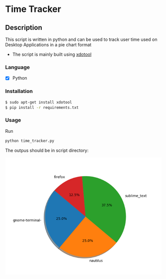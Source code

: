 # Time Tracker
## Description
This script is written in python and can be used to track user time used on Desktop Applications in a pie chart format
* The script is mainly built using [xdotool](https://www.freebsd.org/cgi/man.cgi?query=xdotool&apropos=0&sektion=1&manpath=FreeBSD+8.1-RELEASE+and+Ports&format=html)

### Language
- [X] Python

### Installation
```bash
$ sudo apt-get install xdotool
$ pip install -r requirements.txt
``` 

### Usage
Run
```bash
python time_tracker.py
```
The outpus should be in script directory:

![pie_chart_example](time_tracking_pie_chart.png)


